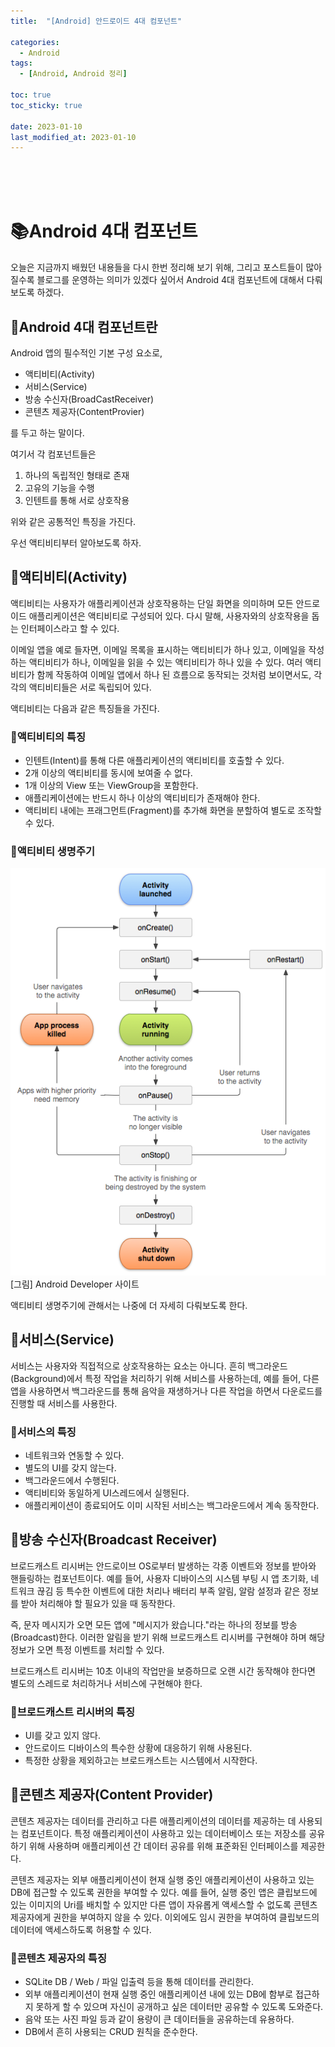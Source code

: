 ```yaml
---
title:  "[Android] 안드로이드 4대 컴포넌트"

categories:
  - Android
tags:
  - [Android, Android 정리]

toc: true
toc_sticky: true
 
date: 2023-01-10
last_modified_at: 2023-01-10
---
```


<br>
<br>
<br>

# 📚Android 4대 컴포넌트

오늘은 지금까지 배웠던 내용들을 다시 한번 정리해 보기 위해, 그리고 포스트들이 많아질수록 블로그를 운영하는 의미가 있겠다 싶어서 Android 4대 컴포넌트에 대해서 다뤄보도록 하겠다.

## 📔Android 4대 컴포넌트란

Android 앱의 필수적인 기본 구성 요소로,

* 액티비티(Activity)
* 서비스(Service)
* 방송 수신자(BroadCastReceiver)
* 콘텐츠 제공자(ContentProvier)

를 두고 하는 말이다.

여기서 각 컴포넌트들은
1. 하나의 독립적인 형태로 존재
2. 고유의 기능을 수행
3. 인텐트를 통해 서로 상호작용  

위와 같은 공통적인 특징을 가진다.

우선 액티비티부터 알아보도록 하자.

## 📔액티비티(Activity)

액티비티는 사용자가 애플리케이션과 상호작용하는 단일 화면을 의미하며 모든 안드로이드 애플리케이션은 액티비티로 구성되어 있다. 다시 말해, 사용자와의 상호작용을 돕는 인터페이스라고 할 수 있다.

이메일 앱을 예로 들자면, 이메일 목록을 표시하는 액티비티가 하나 있고, 이메일을 작성하는 액티비티가 하나, 이메일을 읽을 수 있는 액티비티가 하나 있을 수 있다. 여러 액티비티가 함께 작동하여 이메일 앱에서 하나 된 흐름으로 동작되는 것처럼 보이면서도, 각각의 액티비티들은 서로 독립되어 있다.

액티비티는 다음과 같은 특징들을 가진다.

### 📖액티비티의 특징

* 인텐트(Intent)를 통해 다른 애플리케이션의 액티비티를 호출할 수 있다.
* 2개 이상의 액티비티를 동시에 보여줄 수 없다.
* 1개 이상의 View 또는 ViewGroup을 포함한다.
* 애플리케이션에는 반드시 하나 이상의 액티비티가 존재해야 한다.
* 액티비티 내에는 프래그먼트(Fragment)를 추가해 화면을 분할하여 별도로 조작할 수 있다.

### 📖액티비티 생명주기

![activity_lifecycle](/assets/images/android/android_four_component/activity_lifecycle.png)
<br>
[그림] Android Developer 사이트

액티비티 생명주기에 관해서는 나중에 더 자세히 다뤄보도록 한다.

## 📔서비스(Service)

서비스는 사용자와 직접적으로 상호작용하는 요소는 아니다. 흔히 백그라운드(Background)에서 특정 작업을 처리하기 위해 서비스를 사용하는데, 예를 들어, 다른 앱을 사용하면서 백그라운드를 통해 음악을 재생하거나 다른 작업을 하면서 다운로드를 진행할 때 서비스를 사용한다.

### 📖서비스의 특징

* 네트워크와 연동할 수 있다.
* 별도의 UI를 갖지 않는다.
* 백그라운드에서 수행된다.
* 액티비티와 동일하게 UI스레드에서 실행된다.
* 애플리케이션이 종료되어도 이미 시작된 서비스는 백그라운드에서 계속 동작한다.

## 📔방송 수신자(Broadcast Receiver)

브로드캐스트 리시버는 안드로이브 OS로부터 발생하는 각종 이벤트와 정보를 받아와 핸들링하는 컴포넌트이다. 예를 들어, 사용자 디바이스의 시스템 부팅 시 앱 초기화, 네트워크 끊김 등 특수한 이벤트에 대한 처리나 배터리 부족 알림, 알람 설정과 같은 정보를 받아 처리해야 할 필요가 있을 때 동작한다.

즉, 문자 메시지가 오면 모든 앱에 "메시지가 왔습니다."라는 하나의 정보를 방송(Broadcast)한다. 이러한 알림을 받기 위해 브로드캐스트 리시버를 구현해야 하며 해당 정보가 오면 특정 이벤트를 처리할 수 있다.

브로드캐스트 리시버는 10초 이내의 작업만을 보증하므로 오랜 시간 동작해야 한다면 별도의 스레드로 처리하거나 서비스에 구현해야 한다.

### 📖브로드캐스트 리시버의 특징

* UI를 갖고 있지 않다.
* 안드로이드 디바이스의 특수한 상황에 대응하기 위해 사용된다.
* 특정한 상황을 제외하고는 브로드캐스트는 시스템에서 시작한다.

## 📔콘텐츠 제공자(Content Provider)

콘텐츠 제공자는 데이터를 관리하고 다른 애플리케이션의 데이터를 제공하는 데 사용되는 컴포넌트이다. 특정 애플리케이션이 사용하고 있는 데이터베이스 또는 저장소를 공유하기 위해 사용하며 애플리케이션 간 데이터 공유를 위해 표준화된 인터페이스를 제공한다.

콘텐츠 제공자는 외부 애플리케이션이 현재 실행 중인 애플리케이션이 사용하고 있는 DB에 접근할 수 있도록 권한을 부여할 수 있다. 예를 들어, 실행 중인 앱은 클립보드에 있는 이미지의 Uri를 배치할 수 있지만 다른 앱이 자유롭게 액세스할 수 없도록 콘텐츠 제공자에게 권한을 부여하지 않을 수 있다. 이외에도 임시 권한을 부여하여 클립보드의 데이터에 액세스하도록 허용할 수 있다.

### 📖콘텐츠 제공자의 특징

* SQLite DB / Web / 파일 입출력 등을 통해 데이터를 관리한다.
* 외부 애플리케이션이 현재 실행 중인 애플리케이션 내에 있는 DB에 함부로 접근하지 못하게 할 수 있으며 자신이 공개하고 싶은 데이터만 공유할 수 있도록 도와준다.
* 음악 또는 사진 파일 등과 같이 용량이 큰 데이터들을 공유하는데 유용하다.
* DB에서 흔히 사용되는 CRUD 원칙을 준수한다.
